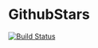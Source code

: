 # GithubStars

[![Build Status](https://travis-ci.org/IgorB10/GithubStars.svg?branch=master)](https://travis-ci.org/IgorB10/GithubStars)

